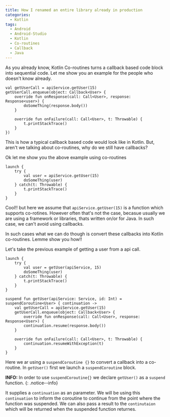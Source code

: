 ```yaml
---
title: How I renamed an entire library already in production
categories:
  - Kotlin
tags:
  - Android
  - Android-Studio
  - Kotlin
  - Co-routines
  - Callback
  - Java
---
```


As you already know, Kotlin Co-routines turns a callback based code block into sequential code. Let me show you an example for the people who doesn't know already.

```
val getUserCall = apiService.getUser(15)
getUserCall.enqueue(object: Callback<User> {
	override fun onResponse(call: Call<User>, response: Response<user>) {
        doSomeThing(response.body())
	}

	override fun onFailure(call: Call<User>, t: Throwable) {
		t.printStackTrace()
	}
})
```

This is how a typical callback based code would look like in Kotlin. But, aren't we talking about co-routines, why do we still have callbacks?

Ok let me show you the above example using co-routines

```
launch {
	try {
		val user = apiService.getUser(15)
		doSomeThing(user)
	} catch(t: Throwable) {
		t.printStackTrace()
	}
}
```

Cool!! but here we assume that `apiService.getUser(15)` is a function which supports co-rotines. However often that's not the case, becasue usually we are using a framework or libraries, thats written on/or for Java. In such case, we can't avoid using callbacks. 

In such cases what we can do though is convert these callbacks into Kotlin co-routines. Lemme show you how!!

Let's take the previous example of getting a user from a api call.

```
launch {
	try {
		val user = getUser(apiService, 15)
		doSomeThing(user)
	} catch(t: Throwable) {
		t.printStackTrace()
	}
}

suspend fun getUser(apiService: Service, id: Int) = suspendCoroutine<User> { continuation ->
	val getUserCall = apiService.getUser(15)
	getUserCall.enqueue(object: Callback<User> {
		override fun onResponse(call: Call<User>, response: Response<User>) {
        continuation.resume(response.body())
	}

	override fun onFailure(call: Call<User>, t: Throwable) {
		continuation.resumeWithException(t)
	}
}
```

Here we ar using a `suspendCoroutine {}` to convert a callback into a co-routine. In `getUser()` first we launch a `suspendCoroutine` block. 

**INFO:** In order to use `suspendCoroutine{}` we declare `getUser()` as a `suspend` function.
{: .notice--info}

It supplies a `continuation` as an parameter. We will be using this `continuation` to inform the coroutine to continue from the point where the function was suspended. We can also pass a result to the `continutaion` which will be returned when the suspended function returnes.
